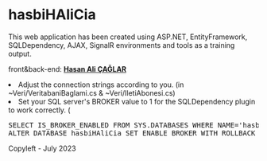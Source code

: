# hasbiHAliCia

This web application has been created using ASP.NET, EntityFramework, SQLDependency, AJAX, SignalR environments and tools as a training output.

front&back-end: <b><a href="http://hasanalicaglar.com">Hasan Ali ÇAĞLAR</a></b>

<li>Adjust the connection strings according to you. (in ~Veri/VeritabaniBaglami.cs & ~Veri/IletiAbonesi.cs)</li>
<li>Set your SQL server's BROKER value to 1 for the SQLDependency plugin to work correctly. (
  <pre>SELECT IS_BROKER_ENABLED FROM SYS.DATABASES WHERE NAME='hasbiHAliCia'<br>ALTER DATABASE hasbiHAliCia SET ENABLE_BROKER WITH ROLLBACK IMMEDIATE</pre></li>
</li>

Copyleft - July 2023
